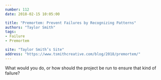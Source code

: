 ```yaml
---
number: 112
date: 2018-02-15 10:05:00

title: "Premortem: Prevent Failures by Recognizing Patterns"
authors: "Taylor Smith"
tags:
- Failure
- Premortem

site: "Taylor Smith’s Site"
address: "https://www.tsmithcreative.com/blog/2018/premortem/"
---
```


What would you do, or how should the project be run to ensure that kind of failure?
